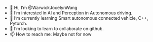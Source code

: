 - 👋 Hi, I’m @WarwickJocelynWang
- 👀 I’m interested in AI and Perception in Autonomous driving.
- 🌱 I’m currently learning Smart autonomous connected vehicle, C++, Pytorch.
- 💞️ I’m looking to learn to collaborate on github.
- 📫 How to reach me: Maybe not for now 

<!---
WarwickJocelynWang/WarwickJocelynWang is a ✨ special ✨ repository because its `README.md` (this file) appears on your GitHub profile.
You can click the Preview link to take a look at your changes.
--->
